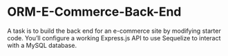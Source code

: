 # ORM-E-Commerce-Back-End
A task is to build the back end for an e-commerce site by modifying starter code. You’ll configure a working Express.js API to use Sequelize to interact with a MySQL database.
